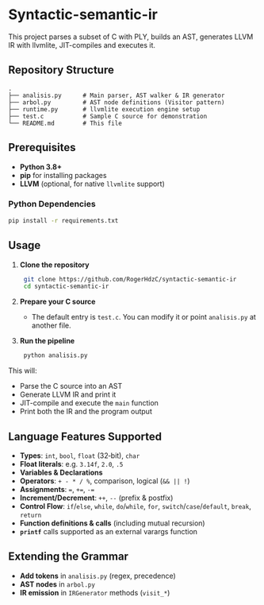 # Syntactic-semantic-ir

This project parses a subset of C with PLY, builds an AST, generates LLVM IR with llvmlite, JIT-compiles and executes it.

## Repository Structure

```
.
├── analisis.py      # Main parser, AST walker & IR generator
├── arbol.py         # AST node definitions (Visitor pattern)
├── runtime.py       # llvmlite execution engine setup
├── test.c           # Sample C source for demonstration
└── README.md        # This file
```

## Prerequisites

* **Python 3.8+**
* **pip** for installing packages
* **LLVM** (optional, for native `llvmlite` support)

### Python Dependencies

```bash
pip install -r requirements.txt
```

## Usage

1. **Clone the repository**

   ```bash
    git clone https://github.com/RogerHdzC/syntactic-semantic-ir
    cd syntactic-semantic-ir
   ```

2. **Prepare your C source**
   - The default entry is `test.c`. You can modify it or point `analisis.py` at another file.

3. **Run the pipeline**
   ```bash
    python analisis.py
    ````

This will:

* Parse the C source into an AST
* Generate LLVM IR and print it
* JIT-compile and execute the `main` function
* Print both the IR and the program output

## Language Features Supported

* **Types**: `int`, `bool`, `float` (32‑bit), `char`
* **Float literals**: e.g. `3.14f`, `2.0`, `.5`
* **Variables & Declarations**
* **Operators**: `+ - * / %`, comparison, logical (`&& || !`)
* **Assignments**: `=`, `+=`, `-=`
* **Increment/Decrement**: `++`, `--` (prefix & postfix)
* **Control Flow**: `if`/`else`, `while`, `do`/`while`, `for`, `switch`/`case`/`default`, `break`, `return`
* **Function definitions & calls** (including mutual recursion)
* **`printf`** calls supported as an external varargs function

## Extending the Grammar

* **Add tokens** in `analisis.py` (regex, precedence)
* **AST nodes** in `arbol.py`
* **IR emission** in `IRGenerator` methods (`visit_*`)


